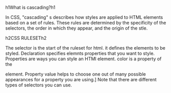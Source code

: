 h1What is cascading?h1

In CSS, "cascading" s describes how styles are applied to HTML elements based on a set of rules. These rules are determined by the specificity of the selectors, the order in which they appear, and the origin of the stle.

h2CSS RULESETh2

The selector is the start of the ruleset for html. it defines the elements to be styled.
Declaration specifies elemnts properties that you want to style.
Properties are ways you can style an HTMl element. color is a property of the <P> element. 
Property value helps to choose one out of many possible appearances for a property you are using.]
Note that there are different types of selectors you can use.


